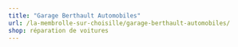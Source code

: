 ```yaml
---
title: "Garage Berthault Automobiles"
url: /la-membrolle-sur-choisille/garage-berthault-automobiles/
shop: réparation de voitures
---
```

